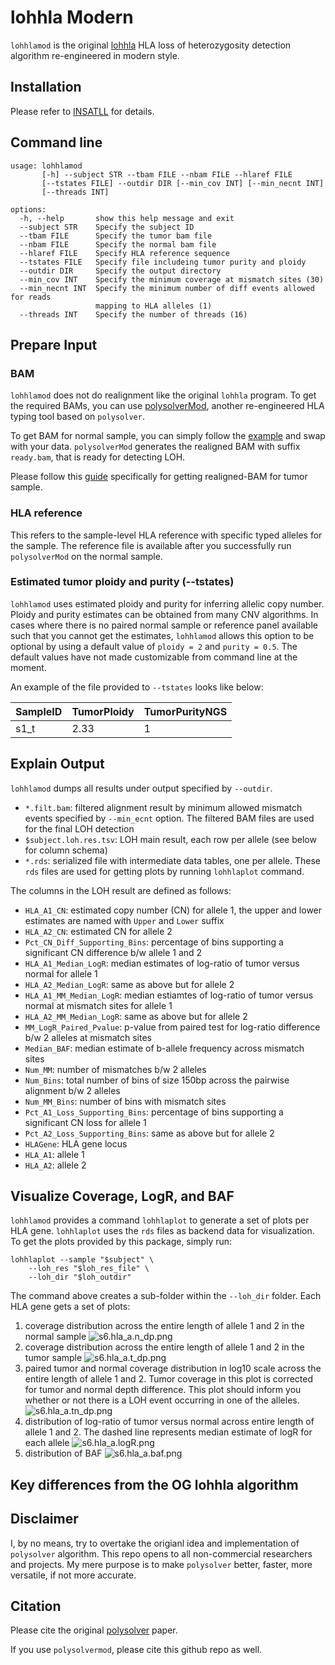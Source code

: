 # lohhla Modern

`lohhlamod` is the original [lohhla](https://doi.org/10.1016/j.cell.2017.10.001) HLA loss of heterozygosity detection algorithm re-engineered in modern style.  

## Installation

Please refer to [INSATLL](INSTALL.md) for details.

## Command line

```
usage: lohhlamod
       [-h] --subject STR --tbam FILE --nbam FILE --hlaref FILE
       [--tstates FILE] --outdir DIR [--min_cov INT] [--min_necnt INT]
       [--threads INT]

options:
  -h, --help       show this help message and exit
  --subject STR    Specify the subject ID
  --tbam FILE      Specify the tumor bam file
  --nbam FILE      Specify the normal bam file
  --hlaref FILE    Specify HLA reference sequence
  --tstates FILE   Specify file includeing tumor purity and ploidy
  --outdir DIR     Specify the output directory
  --min_cov INT    Specify the minimum coverage at mismatch sites (30)
  --min_necnt INT  Specify the minimum number of diff events allowed for reads
                   mapping to HLA alleles (1)
  --threads INT    Specify the number of threads (16)
```

## Prepare Input

### BAM

`lohhlamod` does not do realignment like the original `lohhla` program. To get the required BAMs, you can use [polysolverMod](https://github.com/svm-zhang/polysolverMod), another re-engineered HLA typing tool based on `polysolver`.

To get BAM for normal sample, you can simply follow the [example](https://github.com/svm-zhang/polysolverMod?tab=readme-ov-file#quick-start) and swap with your data. `polysolverMod` generates the realigned BAM with suffix `ready.bam`, that is ready for detecting LOH.

Please follow this [guide](https://github.com/svm-zhang/polysolverMod?tab=readme-ov-file#scenario-detecting-loh-from-paired-tumor-and-normal-samples) specifically for getting realigned-BAM for tumor sample. 

### HLA reference

This refers to the sample-level HLA reference with specific typed alleles for the sample. The reference file is available after you successfully run `polysolverMod` on the normal sample.


### Estimated tumor ploidy and purity (--tstates)

`lohhlamod` uses estimated ploidy and purity for inferring allelic copy number. Ploidy and purity estimates can be obtained from many CNV algorithms. In cases where there is no paired normal sample or reference panel available such that you cannot get the estimates, `lohhlamod` allows this option to be optional by using a default value of `ploidy = 2` and `purity = 0.5`. The default values have not made customizable from command line at the moment.

An example of the file provided to `--tstates` looks like below:

| SampleID | TumorPloidy | TumorPurityNGS |
| -------- | ----------- | -------------- |
|   s1_t   |     2.33    |        1       |


## Explain Output

`lohhlamod` dumps all results under output specified by `--outdir`.

* `*.filt.bam`: filtered alignment result by minimum allowed mismatch events specified by `--min_ecnt` option. The filtered BAM files are used for the final LOH detection
* `$subject.loh.res.tsv`: LOH main result, each row per allele (see below for column schema)
* `*.rds`: serialized file with intermediate data tables, one per allele. These `rds` files are used for getting plots by running `lohhlaplot` command. 

The columns in the LOH result are defined as follows:
* `HLA_A1_CN`: estimated copy number (CN) for allele 1, the upper and lower estimates are named with `Upper` and `Lower` suffix
* `HLA_A2_CN`: estimated CN for allele 2
* `Pct_CN_Diff_Supporting_Bins`: percentage of bins supporting a significant CN difference b/w allele 1 and 2
* `HLA_A1_Median_LogR`: median estimates of log-ratio of tumor versus normal for allele 1
* `HLA_A2_Median_LogR`: same as above but for allele 2
* `HLA_A1_MM_Median_LogR`: median estiamtes of log-ratio of tumor versus normal at mismatch sites for allele 1
* `HLA_A2_MM_Median_LogR`: same as above but for allele 2
* `MM_LogR_Paired_Pvalue`: p-value from paired test for log-ratio difference b/w 2 alleles at mismatch sites
* `Median_BAF`: median estimate of b-allele frequency across mismatch sites
* `Num_MM`: number of mismatches b/w 2 alleles
* `Num_Bins`: total number of bins of size 150bp across the pairwise alignment b/w 2 alleles
* `Num_MM_Bins`: number of bins with mismatch sites
* `Pct_A1_Loss_Supporting_Bins`: percentage of bins supporting a significant CN loss for allele 1
* `Pct_A2_Loss_Supporting_Bins`: same as above but for allele 2
* `HLAGene`: HLA gene locus
* `HLA_A1`: allele 1
* `HLA_A2`: allele 2

## Visualize Coverage, LogR, and BAF
`lohhlamod` provides a command `lohhlaplot` to generate a set of plots per HLA gene. `lohhlaplot` uses the `rds` files as backend data for visualization. To get the plots provided by this package, simply run:

```
lohhlaplot --sample "$subject" \
    --loh_res "$loh_res_file" \
    --loh_dir "$loh_outdir"
```

The command above creates a sub-folder within the `--loh_dir` folder. Each HLA gene gets a set of plots:
1. coverage distribution across the entire length of allele 1 and 2 in the normal sample
![s6.hla_a.n_dp.png](./simulation/s6/s6_plots/hla_a.n_dp.png)
2. coverage distribution across the entire length of allele 1 and 2 in the tumor sample
![s6.hla_a.t_dp.png](./simulation/s6/s6_plots/hla_a.t_dp.png)
3. paired tumor and normal coverage distribution in log10 scale across the entire length of allele 1 and 2. Tumor coverage in this plot is corrected for tumor and normal depth difference. This plot should inform you whether or not there is a LOH event occurring in one of the alleles.
![s6.hla_a.tn_dp.png](./simulation/s6/s6_plots/hla_a.tn_dp.png)
4. distribution of log-ratio of tumor versus normal across entire length of allele 1 and 2. The dashed line represents median estimate of logR for each allele
![s6.hla_a.logR.png](./simulation/s6/s6_plots/hla_a.logR.png)
5. distribution of BAF
![s6.hla_a.baf.png](./simulation/s6/s6_plots/hla_a.baf.png)

## Key differences from the OG lohhla algorithm


## Disclaimer

I, by no means, try to overtake the origianl idea and implementation of `polysolver` algorithm. This repo opens to all non-commercial researchers and projects. My mere purpose is to make `polysolver` better, faster, more versatile, if not more accurate.

## Citation

Please cite the original [polysolver](https://www.ncbi.nlm.nih.gov/pmc/articles/PMC4747795/) paper.

If you use `polysolvermod`, please cite this github repo as well.